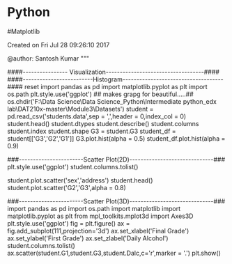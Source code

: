 # Python
#Matplotlib

Created on Fri Jul 28 09:26:10 2017

@author: Santosh Kumar
"""

####----------------      Visualization-----------------------------------####
####-------------------------Histogram------------------------------------####
reset
import pandas as pd
import matplotlib.pyplot as plt
import os.path
plt.style.use('ggplot') ## makes grapg for beautiful.....##
os.chdir('F:\Data Science\Data Science_Python\Intermediate python_edx lab\DAT210x-master\Module3\Datasets')
student = pd.read_csv('students.data',sep = ',',header = 0,index_col = 0)
student.head()
student.dtypes
student.describe()
student.columns
student.index
student.shape
G3 = student.G3
student_df = student[['G3','G2','G1']]
G3.plot.hist(alpha = 0.5)
student_df.plot.hist(alpha = 0.9)

###-----------------------Scatter Plot(2D)------------------------------###
plt.style.use('ggplot')
student.columns.tolist()

student.plot.scatter('sex','address')
student.head()
student.plot.scatter('G2','G3',alpha = 0.8)

###-----------------------Scatter Plot(3D)------------------------------###
import pandas as pd
import os.path
import matplotlib
import matplotlib.pyplot as plt
from mpl_toolkits.mplot3d import Axes3D
plt.style.use('ggplot')
fig = plt.figure()
ax = fig.add_subplot(111,projection='3d')
ax.set_xlabel('Final Grade')
ax.set_ylabel('First Grade')
ax.set_zlabel('Daily Alcohol')
student.columns.tolist()
ax.scatter(student.G1,student.G3,student.Dalc,c='r',marker = '.')
plt.show()
